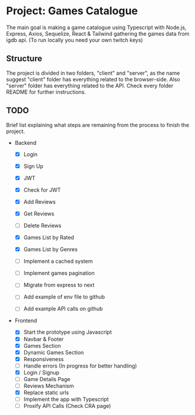 # Project: Games Catalogue

The main goal is making a game catalogue using Typescript with Node.js, Express, Axios, Sequelize, React & Tailwind gathering the games data from igdb api. (To run locally you need your own twitch keys)

## Structure

The project is divided in two folders, "client" and "server", as the name suggest "client" folder has everything related to the browser-side. Also "server" folder has everything related to the API. Check every folder README for further instructions.

## TODO

Brief list explaining what steps are remaining from the process to finish the project.

- Backend

	- [x] Login
	- [X] Sign Up
	- [X] JWT 
	- [X] Check for JWT
	- [X] Add Reviews
	- [X] Get Reviews
	- [ ] Delete Reviews
	- [X] Games List by Rated
	- [X] Games List by Genres
	- [ ] Implement a cached system
	- [ ] Implement games pagination
	- [ ] Migrate from express to next
	- [ ] Add example of env file to github
	- [ ] Add example API calls on github


- Frontend

	- [X] Start the prototype using Javascript
	- [X] Navbar & Footer
	- [X] Games Section
	- [X] Dynamic Games Section
	- [X] Responsiveness
	- [ ] Handle errors (In progress for better handling)
	- [X] Login / Signup
	- [ ] Game Details Page
	- [ ] Reviews Mechanism
	- [X] Replace static urls
	- [ ] Implement the app with Typescript
	- [ ] Proxify API Calls (Check CRA page)
